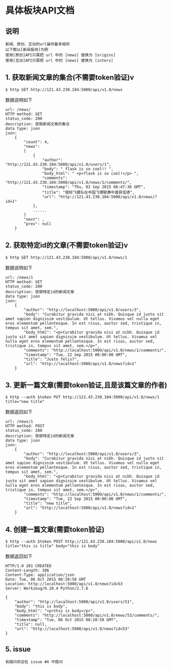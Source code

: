 具体板块API文档
===
## 说明

    新闻、原创、互动的url操作基本相同
    以下都以[新闻板块]为例
    使用[原创]API只需把 url 中的 [news] 替换为 [origins]
    使用[互动]API只需把 url 中的 [news] 替换为 [inters]

## 1. 获取新闻文章的集合(不需要token验证)v

    $ http GET http://121.43.230.104:5000/api/v1.0/news

数据说明如下

    url: /news/
    HTTP method: GET
    status_code: 200
    description: 获取新闻文章的集合
    data type: json
    json:
        {
            "count": 4,
            "news":
            [
                {
                    "author": "http://121.43.230.104:5000/api/v1.0/users/1",
                    "body": " flask is so cool!! ",
                    "body_html": " <p>flask is so cool!</p> ",
                    "comments": "http://121.43.230.104:5000/api/v1.0/news/1/comments/",
                    "timestamp": "Thu, 03 Sep 2015 06:47:36 GMT",
                    "title": "我校飞镖队在中国飞镖联赛中喜获佳绩",
                    "url": "http://121.43.230.104:5000/api/v1.0/news/?id=1"
                },
                ......
            ]
            "next": ,
            "prev": null
        }


## 2. 获取特定id的文章(不需要token验证)v

    $ http GET http://121.43.230.104:5000/api/v1.0/news/1

数据说明如下

    url: /news/1
    HTTP method: GET
    status_code: 200
    description: 获取特定id的新闻文章
    data type: json
    json:
        {
            "author": "http://localhost:5000/api/v1.0/users/3",
            "body": "Curabitur gravida nisi at nibh. Quisque id justo sit amet sapien dignissim vestibulum. Ut tellus. Vivamus vel nulla eget eros elementum pellentesque. In est risus, auctor sed, tristique in, tempus sit amet, sem.",
            "body_html": "<p>Curabitur gravida nisi at nibh. Quisque id justo sit amet sapien dignissim vestibulum. Ut tellus. Vivamus vel nulla eget eros elementum pellentesque. In est risus, auctor sed, tristique in, tempus sit amet, sem.</p>",
            "comments": "http://localhost:5000/api/v1.0/news/1/comments/",
            "timestamp": "Tue, 22 Sep 2015 00:00:00 GMT",
            "title": "Justo felis?",
            "url": "http://localhost:5000/api/v1.0/news?id=1"
        }

## 3. 更新一篇文章(需要token验证,且是该篇文章的作者)

    $ http --auth $token PUT http://121.43.230.104:5000/api/v1.0/news/1 title="new title"

数据返回如下

    url: /news/1
    HTTP method: POST
    status_code: 200
    description: 获取特定id的新闻文章
    data type: json
    json:
        {
            "author": "http://localhost:5000/api/v1.0/users/3",
            "body": "Curabitur gravida nisi at nibh. Quisque id justo sit amet sapien dignissim vestibulum. Ut tellus. Vivamus vel nulla eget eros elementum pellentesque. In est risus, auctor sed, tristique in, tempus sit amet, sem.",
            "body_html": "<p>Curabitur gravida nisi at nibh. Quisque id justo sit amet sapien dignissim vestibulum. Ut tellus. Vivamus vel nulla eget eros elementum pellentesque. In est risus, auctor sed, tristique in, tempus sit amet, sem.</p>",
            "comments": "http://localhost:5000/api/v1.0/news/1/comments/",
            "timestamp": "Tue, 22 Sep 2015 00:00:00 GMT",
            "title": "new title",
            "url": "http://localhost:5000/api/v1.0/news?id=1"
        }

## 4. 创建一篇文章(需要token验证)

    $ http --auth $token POST http://121.43.230.104:5000/api/v1.0/news title="this is title" body="this is body"

数据返回如下

    HTTP/1.0 201 CREATED
    Content-Length: 306
    Content-Type: application/json
    Date: Tue, 06 Oct 2015 08:20:58 GMT
    Location: http://localhost:5000/api/v1.0/news?id=53
    Server: Werkzeug/0.10.4 Python/2.7.6

    {
        "author": "http://localhost:5000/api/v1.0/users/51",
        "body": "this is body",
        "body_html": "<p>this is body</p>",
        "comments": "http://localhost:5000/api/v1.0/news/53/comments/",
        "timestamp": "Tue, 06 Oct 2015 08:20:58 GMT",
        "title": null,
        "url": "http://localhost:5000/api/v1.0/news?id=53"
    }

## 5. issue

    有疑问欢迎在 issue #4 中提问
